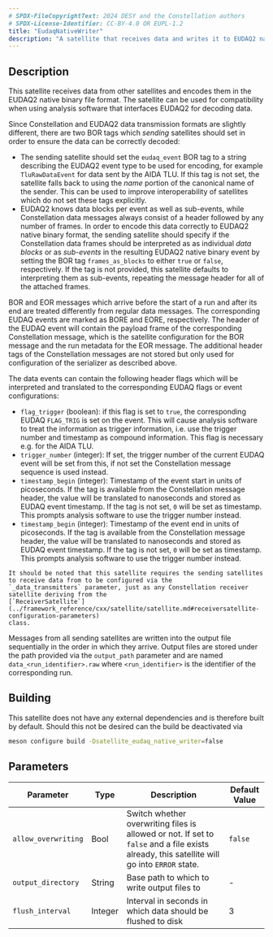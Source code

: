 ```yaml
---
# SPDX-FileCopyrightText: 2024 DESY and the Constellation authors
# SPDX-License-Identifier: CC-BY-4.0 OR EUPL-1.2
title: "EudaqNativeWriter"
description: "A satellite that receives data and writes it to EUDAQ2 native binary formatted files"
---
```


## Description

This satellite receives data from other satellites and encodes them in the EUDAQ2 native binary file format.
The satellite can be used for compatibility when using analysis software that interfaces EUDAQ2 for decoding data.

Since Constellation and EUDAQ2 data transmission formats are slightly different, there are two BOR tags which *sending*
satellites should set in order to ensure the data can be correctly decoded:

* The sending satellite should set the `eudaq_event` BOR tag to a string describing the EUDAQ2 event type to be used for
  encoding, for example `TluRawDataEvent` for data sent by the AIDA TLU. If this tag is not set, the satellite falls back
  to using the *name* portion of the canonical name of the sender. This can be used to improve interoperability of
  satellites which do not set these tags explicitly.
* EUDAQ2 knows data blocks per event as well as sub-events, while Constellation data messages always consist of a header
  followed by any number of frames. In order to encode this data correctly to EUDAQ2 native binary format, the sending
  satellite should specify if the Constellation data frames should be interpreted as as individual *data blocks* or as
  *sub-events* in the resulting EUDAQ2 native binary event by setting the BOR tag `frames_as_blocks` to either `true` or
  `false`, respectively. If the tag is not provided, this satellite defaults to interpreting them as sub-events, repeating
  the message header for all of the attached frames.

BOR and EOR messages which arrive before the start of a run and after its end are treated differently from regular data
messages. The corresponding EUDAQ events are marked as BORE and EORE, respectively. The header of the EUDAQ event will
contain the payload frame of the corresponding Constellation message, which is the satellite configuration for the BOR
message and the run metadata for the EOR message. The additional header tags of the Constellation messages are not stored but
only used for configuration of the serializer as described above.

The data events can contain the following header flags which will be interpreted and translated to the corresponding EUDAQ
flags or event configurations:

* `flag_trigger` (boolean): if this flag is set to `true`, the corresponding EUDAQ `FLAG_TRIG` is set on the event. This will
  cause analysis software to treat the information as trigger information, i.e. use the trigger number and timestamp as
  compound information. This flag is necessary e.g. for the AIDA TLU.
* `trigger_number` (integer): If set, the trigger number of the current EUDAQ event will be set from this, if not set the
  Constellation message sequence is used instead.
* `timestamp_begin` (integer): Timestamp of the event start in units of picoseconds. If the tag is available from the
  Constellation message header, the value will be translated to nanoseconds and stored as EUDAQ event timestamp. If the tag
  is not set, `0` will be set as timestamp. This prompts analysis software to use the trigger number instead.
* `timestamp_begin` (integer): Timestamp of the event end in units of picoseconds. If the tag is available from the
  Constellation message header, the value will be translated to nanoseconds and stored as EUDAQ event timestamp. If the tag
  is not set, `0` will be set as timestamp. This prompts analysis software to use the trigger number instead.

```{note}
It should be noted that this satellite requires the sending satellites to receive data from to be configured via the
`_data_transmitters` parameter, just as any Constellation receiver satellite deriving from the
[`ReceiverSatellite`](../framework_reference/cxx/satellite/satellite.md#receiversatellite-configuration-parameters)
class.
```

Messages from all sending satellites are written into the output file sequentially in the order in which they arrive.
Output files are stored under the path provided via the `output_path` parameter and are named `data_<run_identifier>.raw`
where `<run_identifier>` is the identifier of the corresponding run.

## Building

This satellite does not have any external dependencies and is therefore built by default. Should this not be desired can the
build be deactivated via

```sh
meson configure build -Dsatellite_eudaq_native_writer=false
```

## Parameters

| Parameter | Type | Description | Default Value |
|-----------|------|-------------|---------------|
| `allow_overwriting` | Bool | Switch whether overwriting files is allowed or not. If set to `false` and a file exists already, this satellite will go into `ERROR` state. | `false` |
| `output_directory` | String | Base path to which to write output files to | - |
| `flush_interval` | Integer | Interval in seconds in which data should be flushed to disk | 3 |
